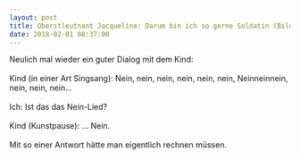 ```yaml
---
layout: post
title: Oberstleutnant Jacqueline: Darum bin ich so gerne Soldatin (Bild der Frau Juni 2016) 
date: 2018-02-01 08:37:00
---
```


Neulich mal wieder ein guter Dialog mit dem Kind:<br><br>
Kind (in einer Art Singsang): Nein, nein, nein, nein, nein, nein, Neinneinnein, nein, nein, nein...
<br><br>
Ich: Ist das das Nein-Lied?
<br><br>
Kind (Kunstpause): ... Nein.
<br><br> 
Mit so einer Antwort hätte man eigentlich rechnen müssen.<br>


